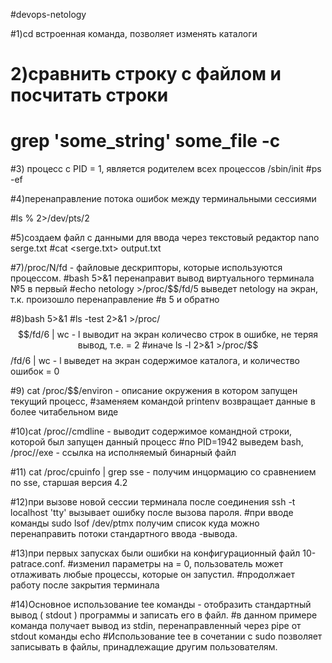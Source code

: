 #devops-netology

#1)cd встроенная команда, позволяет изменять каталоги 

# 2)сравнить строку с файлом и посчитать строки
# grep 'some_string' some_file -c

#3) процесс с PID = 1, является родителем всех процессов /sbin/init 
#ps -ef

#4)перенаправление потока ошибок между терминальными сессиями 

#ls % 2>/dev/pts/2

#5)создаем файл с данными для ввода через текстовый редактор nano serge.txt
#cat <serge.txt> output.txt

#7)/proc/N/fd - файловые дескрипторы, которые используются процессом.
#bash 5>&1 перенаправит вывод  виртуального терминала №5 в первый
#echo netology >/proc/$$/fd/5 выведет netology на экран, т.к. произошло перенаправление 
#в 5 и обратно


#8)bash 5>&1
#ls -test 2>&1 >/proc/$$/fd/6 | wc - l выводит на экран количесво строк в ошибке, не теряя вывод, т.е. = 2
#иначе ls -l 2>&1 >/proc/$$/fd/6 | wc - l выведет на экран содержимое каталога, и количество ошибок = 0

#9) cat /proc/$$/environ - описание окружения в котором запущен текущий процесс, 
#заменяем командой printenv возвращает данные в более читабельном виде

#10)cat /proc/<PID>/cmdline - выводит содержимое командной строки, которой был запущен данный процесс
#по PID=1942 выведем bash, /proc/<PID>/exe - ссылка на исполняемый бинарный файл

#11) cat /proc/cpuinfo | grep sse - получим инцормацию со сравнением по sse, старшая версия 4.2

#12)при вызове новой сессии терминала после соединения ssh -t localhost 'tty' вызывает ошибку после вызова пароля.
#при вводе команды sudo lsof /dev/ptmx получим список куда можно перенаправить потоки стандартного ввода -вывода.

#13)при первых запусках были ошибки на конфигурационный файл 10-patrace.conf. 
#изменил параметры на = 0, пользователь может отлаживать любые процессы, которые он запустил.
#продолжает работу после закрытия терминала

#14)Основное использование tee команды - отобразить стандартный вывод ( stdout ) программы и записать его в файл.
#в данном примере команда получает вывод из stdin, перенаправленный через pipe от stdout команды echo
#Использование tee в сочетании с sudo позволяет записывать в файлы, принадлежащие другим пользователям.


























